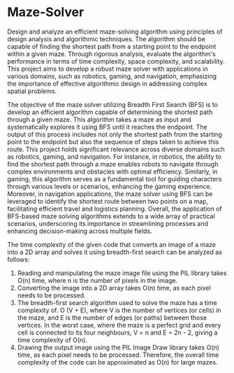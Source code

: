# Maze-Solver
Design and analyze an efficient maze-solving algorithm using principles of design analysis and algorithmic techniques. The algorithm should be capable of finding the shortest path from a starting point to the endpoint within a given maze. Through rigorous analysis, evaluate the algorithm's performance in terms of time complexity, space complexity, and scalability. This project aims to develop a robust maze solver with applications in various domains, such as robotics, gaming, and navigation, emphasizing the importance of effective algorithmic design in addressing complex spatial problems.

The objective of the maze solver utilizing Breadth First Search (BFS) is to develop an efficient algorithm capable of determining the shortest path through a given maze. This algorithm takes a maze as input and systematically explores it using BFS until it reaches the endpoint. The output of this process includes not only the shortest path from the starting point to the endpoint but also the sequence of steps taken to achieve this route. This project holds significant relevance across diverse domains such as robotics, gaming, and navigation. For instance, in robotics, the ability to find the shortest path through a maze enables robots to navigate through complex environments and obstacles with optimal efficiency. Similarly, in gaming, this algorithm serves as a fundamental tool for guiding characters through various levels or scenarios, enhancing the gaming experience. Moreover, in navigation applications, the maze solver using BFS can be leveraged to identify the shortest route between two points on a map, facilitating efficient travel and logistics planning. Overall, the application of BFS-based maze solving algorithms extends to a wide array of practical scenarios, underscoring its importance in streamlining processes and enhancing decision-making across multiple fields.

The time complexity of the given code that converts an image of a maze into a 2D array and solves it using breadth-first search can be analyzed as follows:
1. Reading and manipulating the maze image file using the PIL library takes O(n) time, where n is the number of pixels in the image.
2. Converting the image into a 2D array takes O(n) time, as each pixel needs to be processed.
3. The breadth-first search algorithm used to solve the maze has a time complexity of. O (V + E), where V is the number of vertices (or cells) in the maze, and E is the number of edges (or paths) between those vertices. In the worst case, where the maze is a perfect grid and every cell is connected to its four neighbours, V = n and E = 2n - 2, giving a time complexity of O(n).
4. Drawing the output image using the PIL Image Draw library takes O(n) time, as each pixel needs to be processed.
Therefore, the overall time complexity of the code can be approximated as O(n) for large mazes.


